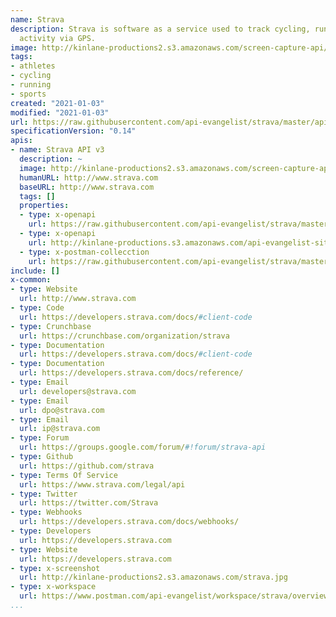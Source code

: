 ```yaml
---
name: Strava
description: Strava is software as a service used to track cycling, running, and swimming
  activity via GPS.
image: http://kinlane-productions2.s3.amazonaws.com/screen-capture-api/28739-strava.jpg
tags:
- athletes
- cycling
- running
- sports
created: "2021-01-03"
modified: "2021-01-03"
url: https://raw.githubusercontent.com/api-evangelist/strava/master/apis.json
specificationVersion: "0.14"
apis:
- name: Strava API v3
  description: ~
  image: http://kinlane-productions2.s3.amazonaws.com/screen-capture-api/28739-strava.jpg
  humanURL: http://www.strava.com
  baseURL: http://www.strava.com
  tags: []
  properties:
  - type: x-openapi
    url: https://raw.githubusercontent.com/api-evangelist/strava/master/strava-api-v3-openapi.json
  - type: x-openapi
    url: http://kinlane-productions.s3.amazonaws.com/api-evangelist-site/company/openapis/strava-api-v3.json
  - type: x-postman-collecction
    url: https://raw.githubusercontent.com/api-evangelist/strava/master/strava-api-v3-postman-collection.json
include: []
x-common:
- type: Website
  url: http://www.strava.com
- type: Code
  url: https://developers.strava.com/docs/#client-code
- type: Crunchbase
  url: https://crunchbase.com/organization/strava
- type: Documentation
  url: https://developers.strava.com/docs/#client-code
- type: Documentation
  url: https://developers.strava.com/docs/reference/
- type: Email
  url: developers@strava.com
- type: Email
  url: dpo@strava.com
- type: Email
  url: ip@strava.com
- type: Forum
  url: https://groups.google.com/forum/#!forum/strava-api
- type: Github
  url: https://github.com/strava
- type: Terms Of Service
  url: https://www.strava.com/legal/api
- type: Twitter
  url: https://twitter.com/Strava
- type: Webhooks
  url: https://developers.strava.com/docs/webhooks/
- type: Developers
  url: https://developers.strava.com
- type: Website
  url: https://developers.strava.com
- type: x-screenshot
  url: http://kinlane-productions2.s3.amazonaws.com/strava.jpg
- type: x-workspace
  url: https://www.postman.com/api-evangelist/workspace/strava/overview
...
```

